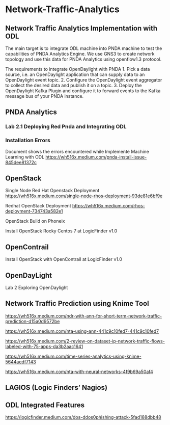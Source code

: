 # Network-Traffic-Analytics

## Network Traffic Analytics Implementation with ODL


The main target is to integrate ODL machine into PNDA machine to test the capabilities of PNDA Analytics Engine. We use GNS3 to create network topology and use this data for PNDA Analytics using openflow1.3 protocol.

The requirements to integrate OpenDaylight with PNDA
    1.	Pick a data source, i.e. an OpenDaylight application that can supply data to an OpenDaylight event topic.
    2.	Configure the OpenDaylight event aggregator to collect the desired data and publish it on a topic.
    3.	Deploy the OpenDaylight Kafka Plugin and configure it to forward events to the Kafka message bus of your PNDA instance.

## PNDA Analytics

### Lab 2.1 Deploying Red Pnda and Integrating ODL

### Installation Errors
Document shows the errors encountered while Implemente Machine Learning with ODL
https://wh516x.medium.com/pnda-install-issue-845dee81372c

## OpenStack

Single Node Red Hat Openstack Deployment
https://wh516x.medium.com/single-node-rhos-deployment-93de81e6bf9e

Redhat OpenStack Deployment
https://wh516x.medium.com/rhos-deployment-734743a582e1

OpenStack Build on Phoneix

Install OpenStack Rocky Centos 7 at LogicFinder v1.0

## OpenContrail
Install OpenStack with OpenContrail at LogicFinder v1.0

## OpenDayLight

Lab 2 Exploring OpenDaylight

## Network Traffic Prediction using Knime Tool

https://wh516x.medium.com/ndr-with-ann-for-short-term-network-traffic-prediction-d15a0d9572be

https://wh516x.medium.com/nta-using-ann-441c9c10fed7-441c9c10fed7

https://wh516x.medium.com/2-review-on-dataset-ip-network-traffic-flows-labeled-with-75-apps-da3b2aac1641

https://wh516x.medium.com/time-series-analytics-using-knime-5644aedf7143

https://wh516x.medium.com/nta-with-neural-networks-4f9b69a50af4

## LAGIOS (Logic Finders’ Nagios)

## ODL Integrated Features 
https://logicfinder.medium.com/dos-ddos0phishing-attack-5fad188dbb48

